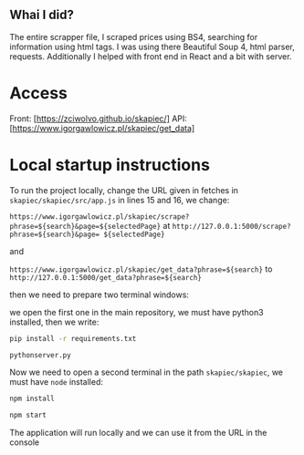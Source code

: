 ## Whai I did?

The entire scrapper file, I scraped prices using BS4, searching for information using html tags. I was using there Beautiful Soup 4, html parser, requests. Additionally I helped with front end in React and a bit with server.

# Access

Front: [https://zciwolvo.github.io/skapiec/]
API: [https://www.igorgawlowicz.pl/skapiec/get_data]

# Local startup instructions

To run the project locally, change the URL given in fetches in `skapiec/skapiec/src/app.js` in lines 15 and 16, we change:

`https://www.igorgawlowicz.pl/skapiec/scrape?phrase=${search}&page=${selectedPage}` at `http://127.0.0.1:5000/scrape?phrase=${search}&page= ${selectedPage}`

and

`https://www.igorgawlowicz.pl/skapiec/get_data?phrase=${search}` to `http://127.0.0.1:5000/get_data?phrase=${search}`

then we need to prepare two terminal windows:

we open the first one in the main repository, we must have python3 installed, then we write:

```bash
pip install -r requirements.txt

pythonserver.py
```

Now we need to open a second terminal in the path `skapiec/skapiec`, we must have `node` installed:

```bash
npm install

npm start
```

The application will run locally and we can use it from the URL in the console
